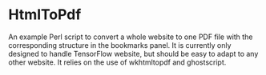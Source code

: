 # HtmlToPdf
An example Perl script to convert a whole website to one PDF file with the corresponding structure in the bookmarks panel. It is currently only designed to handle TensorFlow website, but should be easy to adapt to any other website. It relies on the use of wkhtmltopdf and ghostscript.
